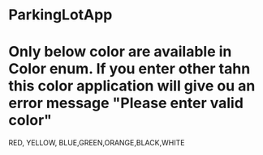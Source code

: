 # ParkingLotApp
# Only below color are available in Color enum. If you enter other tahn this color application will give ou an error message "Please enter valid color"
 RED, YELLOW, BLUE,GREEN,ORANGE,BLACK,WHITE
